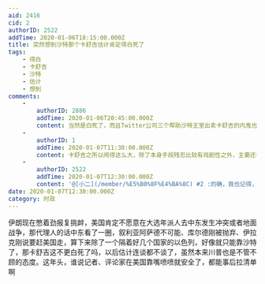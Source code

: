 ```yaml
---
aid: 2416
cid: 2
authorID: 2522
addTime: 2020-01-06T18:15:00.000Z
title: 突然想到沙特那个卡舒吉估计肯定得白死了
tags:
    - 得白
    - 卡舒吉
    - 沙特
    - 估计
    - 想到
comments:
    -
        authorID: 2886
        addTime: 2020-01-06T20:45:00.000Z
        content: 当然是白死了，而且Twitter公司三个帮助沙特王室出卖卡舒吉的内鬼也相安无事。
    -
        authorID: 1
        addTime: 2020-01-07T11:30:00.000Z
        content: 卡舒吉之所以闹得这么大，除了本身手段残忍比较有戏剧性之外，主要还在土耳其当时内外交困，正好找机会转移注意力，所以没有压下来。
    -
        authorID: 2522
        addTime: 2020-01-07T12:30:00.000Z
        content: '@[小二](/member/%E5%B0%8F%E4%BA%8C) #2 :的确，我也记得，当时土耳其一直在想博关注，就是捡到枪的感觉。'
date: 2020-01-07T12:30:00.000Z
category: 时政
---
```


伊朗现在憋着劲报复挑衅，美国肯定不愿意在大选年派人去中东发生冲突或者地面战争，那代理人的话中东看了一圈，叙利亚阿萨德不可能、库尔德刚被抛弃、伊拉克刚说要赶美国走，算下来除了一个隔着好几个国家的以色列，好像就只能靠沙特了，那卡舒吉这不更白死了吗，以后估计连谈都不谈了，虽然本来川普也是不管不顾的态度。这年头，谁说记者、评论家在美国靠嘴喷喷就安全了，都能事后拉清单啊
